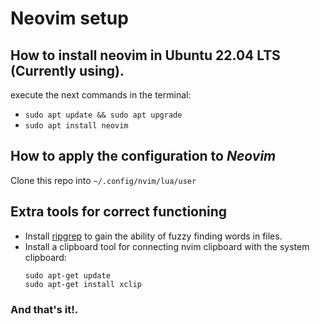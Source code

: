 # Neovim setup

## How to install neovim in Ubuntu 22.04 LTS (Currently using).

execute the next commands in the terminal:

- `sudo apt update && sudo apt upgrade`
- `sudo apt install neovim`

## How to apply the configuration to **_Neovim_**

Clone this repo into `~/.config/nvim/lua/user`

## Extra tools for correct functioning

- Install [ripgrep](https://github.com/BurntSushi/ripgrep) to gain the ability of fuzzy finding words in files.
- Install a clipboard tool for connecting nvim clipboard with the system clipboard:
  ```
  sudo apt-get update
  sudo apt-get install xclip
  ```

### And that's it!.
